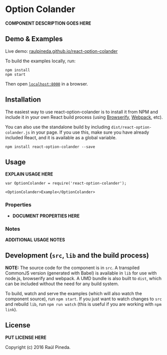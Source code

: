 # Option Colander

__COMPONENT DESCRIPTION GOES HERE__


## Demo & Examples

Live demo: [raulpineda.github.io/react-option-colander](http://raulpineda.github.io/react-option-colander/)

To build the examples locally, run:

```
npm install
npm start
```

Then open [`localhost:8000`](http://localhost:8000) in a browser.


## Installation

The easiest way to use react-option-colander is to install it from NPM and include it in your own React build process (using [Browserify](http://browserify.org), [Webpack](http://webpack.github.io/), etc).

You can also use the standalone build by including `dist/react-option-colander.js` in your page. If you use this, make sure you have already included React, and it is available as a global variable.

```
npm install react-option-colander --save
```


## Usage

__EXPLAIN USAGE HERE__

```
var OptionColander = require('react-option-colander');

<OptionColander>Example</OptionColander>
```

### Properties

* __DOCUMENT PROPERTIES HERE__

### Notes

__ADDITIONAL USAGE NOTES__


## Development (`src`, `lib` and the build process)

**NOTE:** The source code for the component is in `src`. A transpiled CommonJS version (generated with Babel) is available in `lib` for use with node.js, browserify and webpack. A UMD bundle is also built to `dist`, which can be included without the need for any build system.

To build, watch and serve the examples (which will also watch the component source), run `npm start`. If you just want to watch changes to `src` and rebuild `lib`, run `npm run watch` (this is useful if you are working with `npm link`).

## License

__PUT LICENSE HERE__

Copyright (c) 2016 Raúl Pineda.

